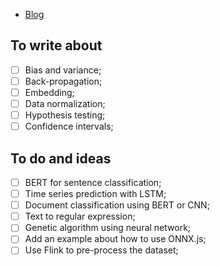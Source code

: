 - [Blog](./blog)

## To write about

- [ ] Bias and variance;
- [ ] Back-propagation;
- [ ] Embedding;
- [ ] Data normalization;
- [ ] Hypothesis testing;
- [ ] Confidence intervals;

## To do and ideas

- [ ] BERT for sentence classification;
- [ ] Time series prediction with LSTM;
- [ ] Document classification using BERT or CNN;
- [ ] Text to regular expression;
- [ ] Genetic algorithm using neural network;
- [ ] Add an example about how to use ONNX.js;
- [ ] Use Flink to pre-process the dataset;
